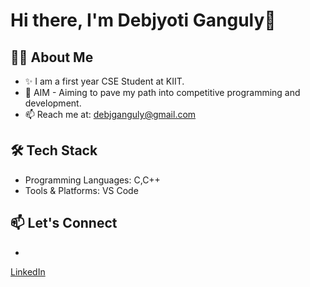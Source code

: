 # Hi there, I'm Debjyoti Ganguly👋

## 👨‍💻 About Me
- ✨ I am a first year CSE Student at KIIT.
- 🎯 AIM - Aiming to pave my path into competitive programming and development.
- 📫 Reach me at: debjganguly@gmail.com 

## 🛠️ Tech Stack
- Programming Languages: C,C++
- Tools & Platforms: VS Code

## 📫 Let's Connect
-
[LinkedIn](https://www.linkedin.com/in/debjganguly)